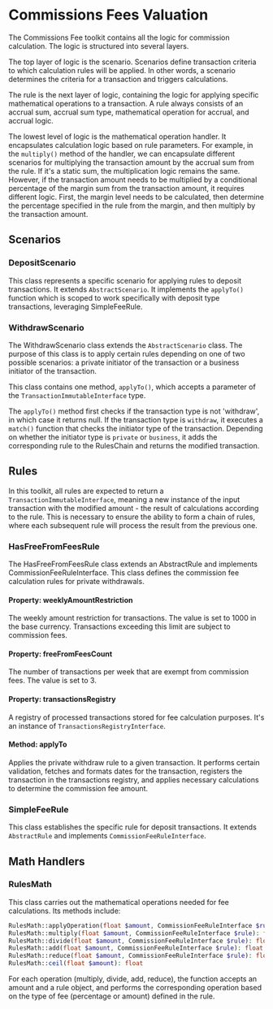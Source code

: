 # Commissions Fees Valuation

The Commissions Fee toolkit contains all the logic for commission calculation. The logic is structured into several layers.

The top layer of logic is the scenario. Scenarios define transaction criteria to which calculation rules will be applied. In other words, a scenario determines the criteria for a transaction and triggers calculations.

The rule is the next layer of logic, containing the logic for applying specific mathematical operations to a transaction. A rule always consists of an accrual sum, accrual sum type, mathematical operation for accrual, and accrual logic.

The lowest level of logic is the mathematical operation handler. It encapsulates calculation logic based on rule parameters. For example, in the `multiply()` method of the handler, we can encapsulate different scenarios for multiplying the transaction amount by the accrual sum from the rule. If it's a static sum, the multiplication logic remains the same. However, if the transaction amount needs to be multiplied by a conditional percentage of the margin sum from the transaction amount, it requires different logic. First, the margin level needs to be calculated, then determine the percentage specified in the rule from the margin, and then multiply by the transaction amount.

## Scenarios

### DepositScenario
This class represents a specific scenario for applying rules to deposit transactions. It extends `AbstractScenario`. It implements the `applyTo()` function which is scoped to work specifically with deposit type transactions, leveraging SimpleFeeRule.

### WithdrawScenario
The WithdrawScenario class extends the `AbstractScenario` class. The purpose of this class is to apply certain rules depending on one of two possible scenarios: a private initiator of the transaction or a business initiator of the transaction.

This class contains one method, `applyTo()`, which accepts a parameter of the `TransactionImmutableInterface` type.

The `applyTo()` method first checks if the transaction type is not 'withdraw', in which case it returns null. If the transaction type is `withdraw`, it executes a `match()` function that checks the initiator type of the transaction. Depending on whether the initiator type is `private` or `business`, it adds the corresponding rule to the RulesChain and returns the modified transaction.

## Rules

In this toolkit, all rules are expected to return a `TransactionImmutableInterface`, meaning a new instance of the input transaction with the modified amount - the result of calculations according to the rule. This is necessary to ensure the ability to form a chain of rules, where each subsequent rule will process the result from the previous one.

### HasFreeFromFeesRule
The HasFreeFromFeesRule class extends an AbstractRule and implements CommissionFeeRuleInterface. This class defines the commission fee calculation rules for private withdrawals.
#### Property: weeklyAmountRestriction
The weekly amount restriction for transactions. The value is set to 1000 in the base currency. Transactions exceeding this limit are subject to commission fees.
#### Property: freeFromFeesCount
The number of transactions per week that are exempt from commission fees. The value is set to 3.
#### Property: transactionsRegistry
A registry of processed transactions stored for fee calculation purposes. It's an instance of `TransactionsRegistryInterface`.

#### Method: applyTo
Applies the private withdraw rule to a given transaction. It performs certain validation, fetches and formats dates for the transaction, registers the transaction in the transactions registry, and applies necessary calculations to determine the commission fee amount.

### SimpleFeeRule
This class establishes the specific rule for deposit transactions. It extends `AbstractRule` and implements `CommissionFeeRuleInterface`.

## Math Handlers

### RulesMath

This class carries out the mathematical operations needed for fee calculations. Its methods include:
```php
RulesMath::applyOperation(float $amount, CommissionFeeRuleInterface $rule): float
RulesMath::multiply(float $amount, CommissionFeeRuleInterface $rule): float
RulesMath::divide(float $amount, CommissionFeeRuleInterface $rule): float
RulesMath::add(float $amount, CommissionFeeRuleInterface $rule): float
RulesMath::reduce(float $amount, CommissionFeeRuleInterface $rule): float
RulesMath::ceil(float $amount): float
```

For each operation (multiply, divide, add, reduce), the function accepts an amount and a rule object, and performs the corresponding operation based on the type of fee (percentage or amount) defined in the rule.